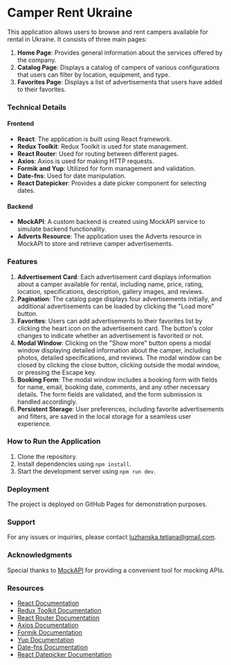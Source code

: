 # Camper Rent Ukraine

This application allows users to browse and rent campers available for rental in
Ukraine. It consists of three main pages:

1. **Home Page**: Provides general information about the services offered by the
   company.
2. **Catalog Page**: Displays a catalog of campers of various configurations
   that users can filter by location, equipment, and type.
3. **Favorites Page**: Displays a list of advertisements that users have added
   to their favorites.

### Technical Details

#### Frontend

- **React**: The application is built using React framework.
- **Redux Toolkit**: Redux Toolkit is used for state management.
- **React Router**: Used for routing between different pages.
- **Axios**: Axios is used for making HTTP requests.
- **Formik and Yup**: Utilized for form management and validation.
- **Date-fns**: Used for date manipulation.
- **React Datepicker**: Provides a date picker component for selecting dates.

#### Backend

- **MockAPI**: A custom backend is created using MockAPI service to simulate
  backend functionality.
- **Adverts Resource**: The application uses the Adverts resource in MockAPI to
  store and retrieve camper advertisements.

### Features

1. **Advertisement Card**: Each advertisement card displays information about a
   camper available for rental, including name, price, rating, location,
   specifications, description, gallery images, and reviews.
2. **Pagination**: The catalog page displays four advertisements initially, and
   additional advertisements can be loaded by clicking the "Load more" button.
3. **Favorites**: Users can add advertisements to their favorites list by
   clicking the heart icon on the advertisement card. The button's color changes
   to indicate whether an advertisement is favorited or not.
4. **Modal Window**: Clicking on the "Show more" button opens a modal window
   displaying detailed information about the camper, including photos, detailed
   specifications, and reviews. The modal window can be closed by clicking the
   close button, clicking outside the modal window, or pressing the Escape key.
5. **Booking Form**: The modal window includes a booking form with fields for
   name, email, booking date, comments, and any other necessary details. The
   form fields are validated, and the form submission is handled accordingly.
6. **Persistent Storage**: User preferences, including favorite advertisements
   and filters, are saved in the local storage for a seamless user experience.

### How to Run the Application

1. Clone the repository.
2. Install dependencies using `npm install`.
3. Start the development server using `npm run dev`.

### Deployment

The project is deployed on GitHub Pages for demonstration purposes.

### Support

For any issues or inquiries, please contact
[luzhanska.tetiana@gmail.com](luzhanska.tetiana@gmail.com).

### Acknowledgments

Special thanks to [MockAPI](https://www.mockapi.io/) for providing a convenient
tool for mocking APIs.

### Resources

- [React Documentation](https://reactjs.org/docs/getting-started.html)
- [Redux Toolkit Documentation](https://redux-toolkit.js.org/introduction/getting-started)
- [React Router Documentation](https://reactrouter.com/)
- [Axios Documentation](https://axios-http.com/docs/intro)
- [Formik Documentation](https://formik.org/docs/overview)
- [Yup Documentation](https://github.com/jquense/yup)
- [Date-fns Documentation](https://date-fns.org/docs/)
- [React Datepicker Documentation](https://www.npmjs.com/package/react-datepicker)
